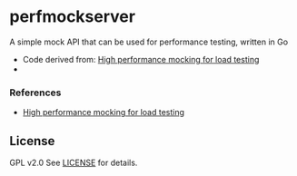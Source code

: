 # perfmockserver

A simple mock API that can be used for performance testing, written in Go
- Code derived from: [High performance mocking for load testing](https://thatdevopsguy.medium.com/high-performance-mocking-for-load-testing-bd6d69610cc9)
- 

### References

- [High performance mocking for load testing](https://thatdevopsguy.medium.com/high-performance-mocking-for-load-testing-bd6d69610cc9)


## License

GPL v2.0 See [LICENSE](LICENSE) for details.
